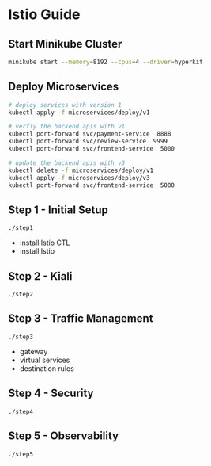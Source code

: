 # Istio Guide

## Start Minikube Cluster
```bash
minikube start --memory=8192 --cpus=4 --driver=hyperkit
```

## Deploy Microservices
```bash
# deploy services with version 1
kubectl apply -f microservices/deploy/v1

# verfiy the backend apis with v1
kubectl port-forward svc/payment-service  8888
kubectl port-forward svc/review-service  9999
kubectl port-forward svc/frontend-service  5000

# update the backend apis with v3
kubectl delete -f microservices/deploy/v1
kubectl apply -f microservices/deploy/v3
kubectl port-forward svc/frontend-service  5000
```

## Step 1 - Initial Setup
`./step1`
- install Istio CTL
- install Istio

## Step 2 - Kiali
`./step2`

## Step 3 - Traffic Management
`./step3`
- gateway
- virtual services
- destination rules

## Step 4 - Security
`./step4`

## Step 5 - Observability
`./step5`